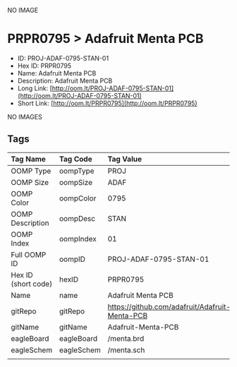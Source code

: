


  
NO IMAGE  
# PRPR0795 > Adafruit Menta PCB

- ID: PROJ-ADAF-0795-STAN-01
- Hex ID: PRPR0795
- Name: Adafruit Menta PCB
- Description: Adafruit Menta PCB
- Long Link: [http://oom.lt/PROJ-ADAF-0795-STAN-01](http://oom.lt/PROJ-ADAF-0795-STAN-01)
- Short Link: [http://oom.lt/PRPR0795](http://oom.lt/PRPR0795)
  
NO IMAGES  
## Tags
  

|Tag Name|Tag Code|Tag Value|
| :--- | :--- | :--- |
|OOMP Type|oompType|PROJ|
|OOMP Size|oompSize|ADAF|
|OOMP Color|oompColor|0795|
|OOMP Description|oompDesc|STAN|
|OOMP Index|oompIndex|01|
|Full OOMP ID|oompID|PROJ-ADAF-0795-STAN-01|
|Hex ID (short code)|hexID|PRPR0795|
|Name|name|Adafruit Menta PCB|
|gitRepo|gitRepo|https://github.com/adafruit/Adafruit-Menta-PCB|
|gitName|gitName|Adafruit-Menta-PCB|
|eagleBoard|eagleBoard|/menta.brd|
|eagleSchem|eagleSchem|/menta.sch|
||||
